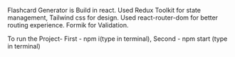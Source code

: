 Flashcard Generator is Build in react. Used Redux Toolkit for state management, Tailwind css for design. Used react-router-dom for better routing experience. Formik for Validation.



To run the Project-
First - npm i(type in terminal),
Second - npm start (type in terminal)
